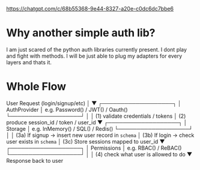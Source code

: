 https://chatgpt.com/c/68b55368-9e44-8327-a20e-c0dc6dc7bbe6
# Why another simple auth lib?
I am just scared of the python auth libraries currently present. I dont play and fight with methods.
I will be just able to plug my adapters for every layers and thats it.

# Whole Flow
User Request (login/signup/etc)
        │
        ▼
 ┌───────────────────┐
 │   AuthProvider    │   e.g. Password() / JWT() / Oauth()
 └───────────────────┘
        │
        │  (1) validate credentials / tokens
        │  (2) produce session_id / token / user_id
        ▼
 ┌───────────────────┐
 │     Storage       │   e.g. InMemory() / SQL() / Redis()
 └───────────────────┘
        │
        │  (3a) If signup → insert new user record in `schema`
        │  (3b) If login → check user exists in `schema`
        │  (3c) Store sessions mapped to user_id
        ▼
 ┌───────────────────┐
 │   Permissions     │   e.g. RBAC() / ReBAC()
 └───────────────────┘
        │
        │  (4) check what user is allowed to do
        ▼
   Response back to user